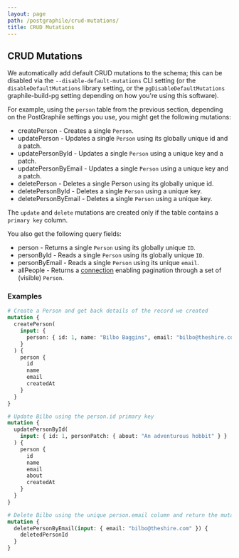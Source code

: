 ```yaml
---
layout: page
path: /postgraphile/crud-mutations/
title: CRUD Mutations
---
```


## CRUD Mutations

We automatically add default CRUD mutations to the schema; this can be disabled
via the `--disable-default-mutations` CLI setting (or the
`disableDefaultMutations` library setting, or the `pgDisableDefaultMutations`
graphile-build-pg setting depending on how you're using this software).

For example, using the `person` table from the previous section, depending on
the PostGraphile settings you use, you might get the following mutations:

* createPerson - Creates a single `Person`.
* updatePerson - Updates a single `Person` using its globally unique id and a patch.
* updatePersonById - Updates a single `Person` using a unique key and a patch.
* updatePersonByEmail - Updates a single `Person` using a unique key and a patch.
* deletePerson - Deletes a single Person using its globally unique id.
* deletePersonById - Deletes a single `Person` using a unique key.
* deletePersonByEmail - Deletes a single `Person` using a unique key.

The `update` and `delete` mutations are created only if the table contains a
`primary key` column.

You also get the following query fields:

* person - Returns a single `Person` using its globally unique `ID`.
* personById - Reads a single `Person` using its globally unique `ID`.
* personByEmail - Reads a single `Person` using its unique `email`.
* allPeople - Returns a [connection](/postgraphile/connections/) enabling
  pagination through a set of (visible) `Person`.

### Examples

```graphql
# Create a Person and get back details of the record we created
mutation {
  createPerson(
    input: {
      person: { id: 1, name: "Bilbo Baggins", email: "bilbo@theshire.com" }
    }
  ) {
    person {
      id
      name
      email
      createdAt
    }
  }
}

# Update Bilbo using the person.id primary key
mutation {
  updatePersonById(
    input: { id: 1, personPatch: { about: "An adventurous hobbit" } }
  ) {
    person {
      id
      name
      email
      about
      createdAt
    }
  }
}

# Delete Bilbo using the unique person.email column and return the mutation ID
mutation {
  deletePersonByEmail(input: { email: "bilbo@theshire.com" }) {
    deletedPersonId
  }
}
```
